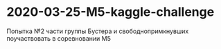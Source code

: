 # 2020-03-25-M5-kaggle-challenge
Попытка №2 части группы Бустера и свободнопримкнувших поучаствовать в соревновании М5
